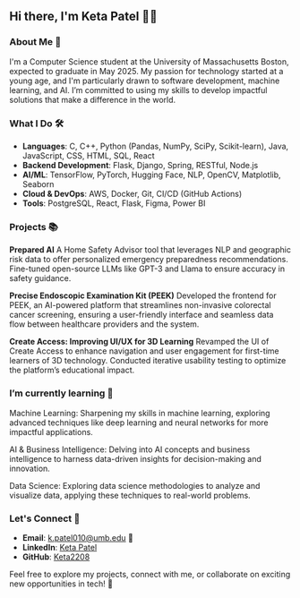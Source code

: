 ## Hi there, I'm Keta Patel 👋🚨

### About Me 📖
I'm a Computer Science student at the University of Massachusetts Boston, expected to graduate in May 2025. My passion for technology started at a young age, and I'm particularly drawn to software development, machine learning, and AI. I’m committed to using my skills to develop impactful solutions that make a difference in the world.

### What I Do 🛠️
- **Languages**: C, C++, Python (Pandas, NumPy, SciPy, Scikit-learn), Java, JavaScript, CSS, HTML, SQL, React
- **Backend Development**: Flask, Django, Spring, RESTful, Node.js
- **AI/ML**: TensorFlow, PyTorch, Hugging Face, NLP, OpenCV, Matplotlib, Seaborn
- **Cloud & DevOps**: AWS, Docker, Git, CI/CD (GitHub Actions)
- **Tools**: PostgreSQL, React, Flask, Figma, Power BI

### Projects 📚
**Prepared AI**
A Home Safety Advisor tool that leverages NLP and geographic risk data to offer personalized emergency preparedness recommendations. Fine-tuned open-source LLMs like GPT-3 and Llama to ensure accuracy in safety guidance.

**Precise Endoscopic Examination Kit (PEEK)**
Developed the frontend for PEEK, an AI-powered platform that streamlines non-invasive colorectal cancer screening, ensuring a user-friendly interface and seamless data flow between healthcare providers and the system.

**Create Access: Improving UI/UX for 3D Learning**
Revamped the UI of Create Access to enhance navigation and user engagement for first-time learners of 3D technology. Conducted iterative usability testing to optimize the platform’s educational impact.

### I’m currently learning 🌱
Machine Learning: Sharpening my skills in machine learning, exploring advanced techniques like deep learning and neural networks for more impactful applications.

AI & Business Intelligence: Delving into AI concepts and business intelligence to harness data-driven insights for decision-making and innovation.

Data Science: Exploring data science methodologies to analyze and visualize data, applying these techniques to real-world problems.


### Let's Connect 🤝
- **Email**: k.patel010@umb.edu 📧  
- **LinkedIn**: [Keta Patel](https://www.linkedin.com/in/keta2002)  
- **GitHub**: [Keta2208](https://github.com/Keta2208)

Feel free to explore my projects, connect with me, or collaborate on exciting new opportunities in tech! 💬


